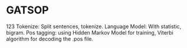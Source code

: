 # GATSOP
123
Tokenize: Split sentences, tokenize.
Language Model: With statistic, bigram.
Pos tagging: using Hidden Markov Model for training, Viterbi algorithm for decoding the .pos file.
